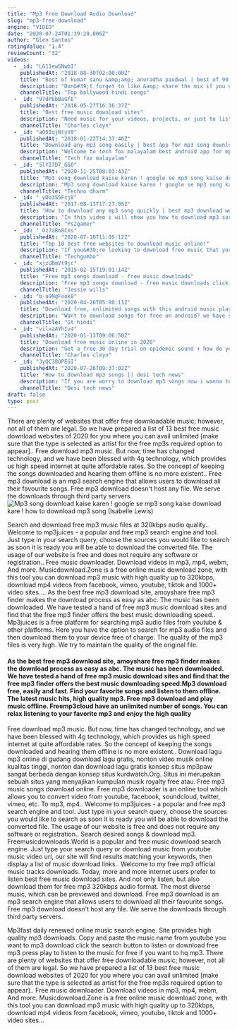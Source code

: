 ```yaml
---
title: "Mp3 Free Download Audio Download"
slug: "mp3-free-download"
engine: "VIDEO"
date: "2020-07-24T01:39:29.006Z"
author: "Glen Santos"
ratingValue: "1.4"
reviewCount: "32"
videos:
  - _id: "LG11ew5NwbI"
    publishedAt: "2018-08-30T02:00:00Z"
    title: "Best of kumar sanu &amp;amp; anuradha paudwal | best of 90’s romantic songs &amp;amp; 90&amp;#39;s evergreen songs"
    description: "Don&#39;t forget to like &amp; share the mix if you enjoy it! ▭▭▭▭▭▭▭▭▭▭▭▭▭▭▭▭▭▭▭▭▭▭▭▭ ◢ follow top bollywood hindi songs ➤ youtube:"
    channelTitle: "Top bollywood hindi songs"
  - _id: "97dPEbBaGfE"
    publishedAt: "2018-05-27T16:36:37Z"
    title: "Best free music download sites"
    description: "Need music for your videos, projects, or just to listen to? here is a free 30 day trial on epidemic sound⬇️ hope"
    channelTitle: "Charles cleyn"
  - _id: "aO5IqjNtyV0"
    publishedAt: "2018-01-22T14:37:46Z"
    title: "Download any mp3 song easily | best app for mp3 song download"
    description: "Welcome to tech fox malayalam best android app for mp3 song download nb : വീഡിയോയിൽ പറഞ്ഞിരിക്കുന്നവ ഡൗൺലോഡ്"
    channelTitle: "Tech fox malayalam"
  - _id: "SlYI7D7_GS0"
    publishedAt: "2020-11-25T08:03:43Z"
    title: "Mp3 song download kaise karen ! google se mp3 song kaise download kare ! how to download mp3 song"
    description: "Mp3 song download kaise karen ! google se mp3 song kaise download kare ! how to download mp3 song . Techno dharm , welcome to my youtube channel."
    channelTitle: "Techno dharm"
  - _id: "_yDo3S5Fcj8"
    publishedAt: "2017-08-13T17:27:05Z"
    title: "How to download any mp3 song quickly | best mp3 download website |"
    description: "In this video i will show you how to download mp3 song quickly from best mp3 download website. For all playstation 2 games cheats, hacks, tricks and"
    channelTitle: "Ps2gamer"
  - _id: "_Oz7aBo8CXs"
    publishedAt: "2020-07-10T11:05:12Z"
    title: "Top 10 best free websites to download music online!"
    description: "If you&#39;re looking to download free music that you can listen at any time, even when you&#39;re offline, you have many choices. In this video, i&#39;ll show you 10 of the"
    channelTitle: "Techgumbo"
  - _id: "xjzUBmVt9jc"
    publishedAt: "2015-02-15T19:01:14Z"
    title: "Free mp3 songs download - free music downloads"
    description: "Free mp3 songs download - free music downloads click this to get started now download free music! mp3 without registering. Mp3 download"
    channelTitle: "Jessie wills"
  - _id: "b-a9NgFeok8"
    publishedAt: "2020-04-26T05:00:11Z"
    title: "Download free, unlimited songs with this android music player | gt hindi"
    description: "Want to download songs for free on android? we have spotted the best android music player for you using which you can download and play unlimited songs"
    channelTitle: "Gt hindi"
  - _id: "vilxaAYhIv4"
    publishedAt: "2020-01-13T09:06:50Z"
    title: "Download free music online in 2020"
    description: "Get a free 30 day trial on epidemic sound ⬇️ how do you safely and legally download free music online in 2020"
    channelTitle: "Charles cleyn"
  - _id: "3yQC38OPEGI"
    publishedAt: "2020-07-26T09:37:02Z"
    title: "How to download mp3 songs || desi tech news"
    description: "If you are worry to download mp3 songs now i wanna tell you how to download free mp3 songs on android? mp3 download. You can download mp3 music"
    channelTitle: "Desi tech news"
draft: false
type: post
---
```


There are plenty of websites that offer free downloadable music; however, not all of them are legal. So we have prepared a list of 13 best free music download websites of 2020 for you where you can avail unlimited [make sure that the type is selected as artist for the free mp3s required option to appear].. Free download mp3 music. But now, time has changed technology, and we have been blessed with 4g technology, which provides us high speed internet at quite affordable rates. So the concept of keeping the songs downloaded and hearing them offline is no more existent.. Free mp3 download is an mp3 search engine that allows users to download all their favourite songs. Free mp3 download doesn&#39;t host any file. We serve the downloads through third party servers.
![Mp3 song download kaise karen ! google se mp3 song kaise download kare ! how to download mp3 song (Isabelle Lewis)](https://i.ytimg.com/vi/SlYI7D7_GS0/hqdefault.jpg "Mp3 song download kaise karen ! google se mp3 song kaise download kare ! how to download mp3 song (Dylan Turner)")

Search and download free mp3 music files at 320kbps audio quality.. Welcome to mp3juices - a popular and free mp3 search engine and tool. Just type in your search query, choose the sources you would like to search as soon it is ready you will be able to download the converted file. The usage of our website is free and does not require any software or registration.. Free music downloader. Download videos in mp3, mp4, webm,  And more. Musicdownload.Zone is a free online music download zone, with this tool you can download mp3 music with high quality up to 320kbps, download mp4 videos from facebook, vimeo, youtube, tiktok and 1000+ video sites.... As the best free mp3 download site, amoyshare free mp3 finder makes the download process as easy as abc. The music has been downloaded. We have tested a hand of free mp3 music download sites and find that the free mp3 finder offers the best music downloading speed.. Mp3juices is a free platform for searching mp3 audio files from youtube &amp; other platforms. Here you have the option to search for mp3 audio files and then download them to your device free of charge. The quality of the mp3 files is very high. We try to maintain the quality of the original file.
<!--inArticleAds-->

<!--galleryOne-->

#### As the best free mp3 download site, amoyshare free mp3 finder makes the download process as easy as abc. The music has been downloaded. We have tested a hand of free mp3 music download sites and find that the free mp3 finder offers the best music downloading speed.Mp3 download free, easily and fast. Find your favorite songs and listen to them offline. The latest music hits, high quality mp3. Free mp3 download and play music offline. Freemp3cloud have an unlimited number of songs. You can relax listening to your favorite mp3 and enjoy the high quality
<!--inArticleAds-->

<!--galleryTwo-->

Free download mp3 music. But now, time has changed technology, and we have been blessed with 4g technology, which provides us high speed internet at quite affordable rates. So the concept of keeping the songs downloaded and hearing them offline is no more existent.. Download lagu mp3 online di gudang download lagu gratis, nonton video musik online kualitas tinggi, nonton dan download lagu gratis konsep situs mp3paw sangat berbeda dengan konsep situs kurdwatch.Org. Situs ini merupakan sebuah situs yang menyajikan kumpulan musik royalty free atau. Free mp3 music songs download online. Free mp3 downloader is an online tool which allows you to convert video from youtube, facebook, soundcloud, twitter, vimeo, etc. To mp3, mp4.. Welcome to mp3juices - a popular and free mp3 search engine and tool. Just type in your search query, choose the sources you would like to search as soon it is ready you will be able to download the converted file. The usage of our website is free and does not require any software or registration.. Search desired songs &amp; download mp3. Freemusicdownloads.World is a popular and free music download search engine. Just type your search query or download music from youtube music video url, our site will find results matching your keywords, then display a list of music download links.. Welcome to my free mp3 official music tracks downloads. Today, more and more internet users prefer to listen best free music download sites. And not only listen, but also download them for free mp3 320kbps audio format. The most diverse music, which can be previewed and download. Free mp3 download is an mp3 search engine that allows users to download all their favourite songs. Free mp3 download doesn&#39;t host any file. We serve the downloads through third party servers.
<!--galleryThree-->

Mp3fast daily renewed online music search engine. Site provides high quality mp3 downloads. Copy and paste the music name from youtube you want to mp3 download click the search button to listen or download free mp3 press play to listen to the music for free if you want to hq mp3. There are plenty of websites that offer free downloadable music; however, not all of them are legal. So we have prepared a list of 13 best free music download websites of 2020 for you where you can avail unlimited [make sure that the type is selected as artist for the free mp3s required option to appear].. Free music downloader. Download videos in mp3, mp4, webm,  And more. Musicdownload.Zone is a free online music download zone, with this tool you can download mp3 music with high quality up to 320kbps, download mp4 videos from facebook, vimeo, youtube, tiktok and 1000+ video sites...